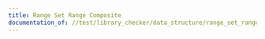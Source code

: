```yaml
---
title: Range Set Range Composite
documentation_of: //test/library_checker/data_structure/range_set_range_composite.test.py
---
```

